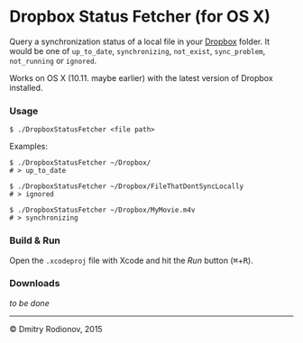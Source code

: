 # Dropbox Status Fetcher (for OS X)

Query a synchronization status of a local file in your [Dropbox](https://www.dropbox.com) folder. It would be one of `up_to_date`, `synchronizing`, `not_exist`, `sync_problem`, `not_running` or `ignored`.

Works on OS X (10.11. maybe earlier) with the latest version of Dropbox installed.


### Usage

```shell
$ ./DropboxStatusFetcher <file path>
```

Examples:

```shell
$ ./DropboxStatusFetcher ~/Dropbox/
# > up_to_date

$ ./DropboxStatusFetcher ~/Dropbox/FileThatDontSyncLocally
# > ignored

$ ./DropboxStatusFetcher ~/Dropbox/MyMovie.m4v
# > synchronizing
```

### Build & Run

Open the `.xcodeproj` file with Xcode and hit the *Run* button (<kbd>⌘</kbd>+<kbd>R</kbd>).

### Downloads

*to be done*

---

© Dmitry Rodionov, 2015
